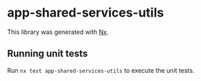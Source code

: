 # app-shared-services-utils

This library was generated with [Nx](https://nx.dev).

## Running unit tests

Run `nx test app-shared-services-utils` to execute the unit tests.
